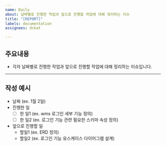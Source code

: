 ```yaml
---
name: Daily
about: 날짜별로 진행한 작업과 앞으로 진행할 작업에 대해 정리하는 이슈
title: "[REPORT]"
labels: documentation
assignees: dckat

---
```


## 주요내용
 - 각자 날짜별로 진행한 작업과 앞으로 진행할 작업에 대해 정리하는 이슈입니다.
***
## 작성 예시
 - 날짜 (ex. 1월 2일)
 - 진행한 일
   - [ ] 한 일1 (ex. wms 로그인 세부 기능 정의)
   - [ ] 한 일2 (ex. 로그인 기능 관련 필요한 스키마 속성 정의)
 - 앞으로 진행할 일
   - 할일1 (ex. ERD 정의)
   - 할일2 (ex. 로그인 기능 유스케이스 다이어그램 설계)
